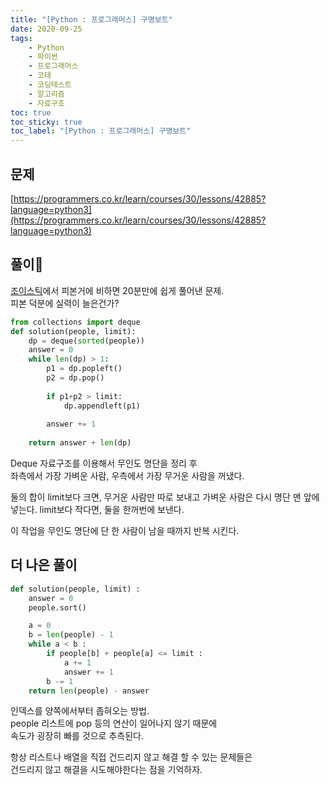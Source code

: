 ```yaml
---
title: "[Python : 프로그래머스] 구명보트"
date: 2020-09-25
tags:
    - Python
    - 파이썬
    - 프로그래머스
    - 코테
    - 코딩테스트
    - 알고리즘
    - 자료구조
toc: true
toc_sticky: true
toc_label: "[Python : 프로그래머스] 구명보트"
---
```

## 문제
[https://programmers.co.kr/learn/courses/30/lessons/42885?language=python3](https://programmers.co.kr/learn/courses/30/lessons/42885?language=python3)
## 풀이
[조이스틱](https://hyeon9mak.github.io/Python-%ED%94%84%EB%A1%9C%EA%B7%B8%EB%9E%98%EB%A8%B8%EC%8A%A4-%EC%A1%B0%EC%9D%B4%EC%8A%A4%ED%8B%B1/)에서 
피본거에 비하면 20분만에 쉽게 풀어낸 문제.  
피본 덕분에 실력이 늘은건가?  
```python
from collections import deque
def solution(people, limit):
    dp = deque(sorted(people))
    answer = 0
    while len(dp) > 1:
        p1 = dp.popleft()
        p2 = dp.pop()
        
        if p1+p2 > limit:
            dp.appendleft(p1)
            
        answer += 1
            
    return answer + len(dp)
```
Deque 자료구조를 이용해서 무인도 명단을 정리 후  
좌측에서 가장 가벼운 사람, 우측에서 가장 무거운 사람을 꺼냈다.  
  
둘의 합이 limit보다 크면, 무거운 사람만 따로 보내고 가벼운 사람은 다시 명단 맨 앞에 넣는다. 
limit보다 작다면, 둘을 한꺼번에 보낸다.  
  
이 작업을 무인도 명단에 단 한 사람이 남을 때까지 반복 시킨다.
  
## 더 나은 풀이
```python
def solution(people, limit) :
    answer = 0
    people.sort()

    a = 0
    b = len(people) - 1
    while a < b :
        if people[b] + people[a] <= limit :
            a += 1
            answer += 1
        b -= 1
    return len(people) - answer
```
인덱스를 양쪽에서부터 좁혀오는 방법.  
people 리스트에 pop 등의 연산이 일어나지 않기 때문에  
속도가 굉장히 빠를 것으로 추측된다.  
  
항상 리스트나 배열을 직접 건드리지 않고 해결 할 수 있는 문제들은  
건드리지 않고 해결을 시도해야한다는 점을 기억하자.  